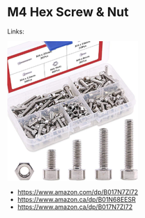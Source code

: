 # M4 Hex Screw & Nut

Links:

<img src="./M4.jpg" width="300px" />

- https://www.amazon.com/dp/B017N7ZI72
- https://www.amazon.ca/dp/B01N68EESR
- https://www.amazon.ca/dp/B017N7ZI72